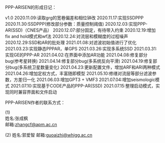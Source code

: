 PPP-ARISEN的形成日记：

v1.0
2020.11.09:读取grg的宽巷偏差和相位钟改
2020.11.17:实现SSDPPP 
2020.11.30:SSDPPP(修改部分参数：质量控制阈值)
2020.12.03:实现PPP-AR(SSD)（CNES产品）
2020.12.07:部分固定，有待带入约束
2020.12.19:增加fix and hold模式和wf法
2020.12.24:对流层和模糊度的过程噪声
2020.12.29:SSD和AR的批处理
2021.01.08:对滤波初始值进行了优化
2021.03.23:实现静态PPPAR，单GPS
2021.03.26:实现多系统SSD
2021.03.31:实现GE的PPP-AR
2021.04.02:在界面中添加AR功能
2021.04.08:修复部分bug(参考星转换)
2021.04.14:修复部分bug(多系统反向平滑)
2021.04.19:修复部分bug(多系统卫星数量变化)
2021.04.23:更新配置文件，增加ARF和ARI两种模式
2021.04.26:增加定权方式，丰富随即模型
2021.05.10:修缮对流层等部分滤波参数，方差归一化
2021.06.03:增加GPT3 + VMF3
2021.07.04:增加seismologic模式
2021.07.10:实现基于CODE产品的PPP-AR(SSD)
2021.07.15:整理启动模式，实现同时兼容界面和文件启动



PPP-ARISEN作者的联系方式：

(1)                                      
姓名:张成枫                              
邮箱:zhangcf@apm.ac.cn                   

(2)
姓名:郭爱智
邮箱:guoaizhi@whigg.ac.cn
